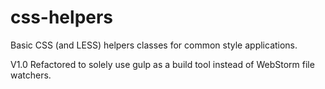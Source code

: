 # css-helpers
Basic CSS (and LESS) helpers classes for common style applications.

V1.0
Refactored to solely use gulp as a build tool instead of WebStorm file watchers.
